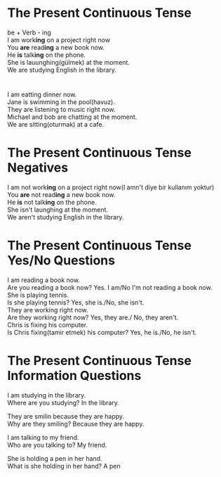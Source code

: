# The Present Continuous Tense

be + Verb - ing  
I am work**ing** on a project right now  
You **are** read**ing** a new book now.  
He **is** talk**ing** on the phone.  
She is lauunghing(gülmek) at the moment.  
We are studying English in the library.  
#
I am eatting dinner now.  
Jane is swimming in the pool(havuz).  
They are listening to music right now.  
Michael and bob are chatting at the moment.  
We are sitting(oturmak) at a cafe.  

# The Present Continuous Tense Negatives
I am not work**ing** on a project right now(I amn't diye bir kullanım yoktur)  
You **are** not read**ing** a new book now.  
He **is** not talk**ing** on the phone.  
She isn't launghing at the moment.  
We aren't studying English in the library.  

# The Present Continuous Tense Yes/No Questions
I am reading a book now.  
Are you reading a book now? Yes. I am/No I'm not reading a book now.  
She is playing tennis.  
Is she playing tennis? Yes, she is./No, she isn't.  
They are working right now.  
Are they working right now? Yes, they are./ No, they aren't.  
Chris is fixing his computer.  
Is Chris fixing(tamir etmek) his computer? Yes, he is./No, he isn't.  

# The Present Continuous Tense Information Questions
I am studying in the library.  
Where are you studying?  In the library.  
  
They are smilin because they are happy.  
Why are they smiling? Because they are happy.  
    
I am talking to my friend.   
Who are you talking to? My friend.  
  
She is holding a pen in her hand.  
What is she holding in her hand? A pen  







